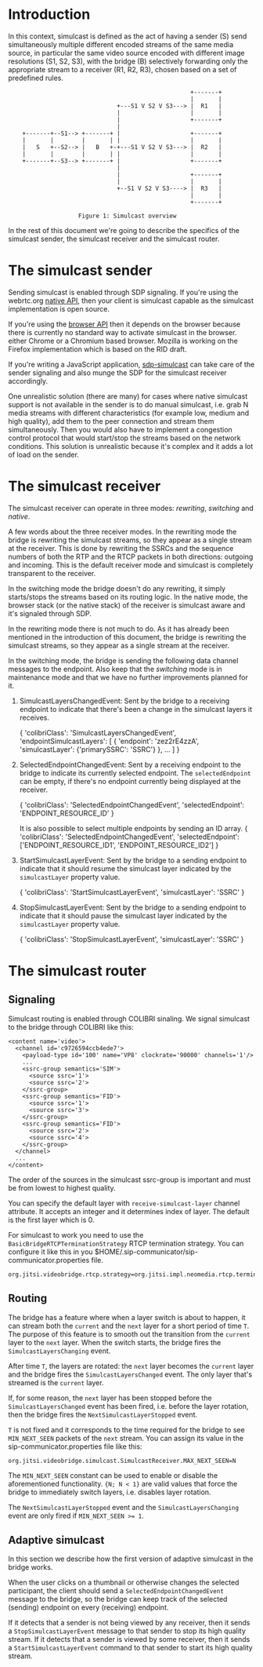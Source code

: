 # Introduction

In this context, simulcast is defined as the act of having a sender (S) send
simultaneously multiple different encoded streams of the same media source, in
particular the same video source encoded with different image resolutions (S1,
S2, S3), with the bridge (B) selectively forwarding only the appropriate stream
to a receiver (R1, R2, R3), chosen based on a set of predefined rules.

                                                        +-------+
                                                        |       |
                                   +---S1 V S2 V S3---> |  R1   |
                                   |                    |       |
                                   |                    +-------+
                                   |
        +-------+--S1--> +-------+ |                    +-------+
        |       |        |       | |                    |       |
        |   S   +--S2--> |   B   +-+---S1 V S2 V S3---> |  R2   |
        |       |        |       | |                    |       |
        +-------+--S3--> +-------+ |                    +-------+
                                   |
                                   |                    +-------+
                                   |                    |       |
                                   +--S1 V S2 V S3----> |  R3   |
                                                        |       |
                                                        +-------+

                        Figure 1: Simulcast overview


In the rest of this document we're going to describe the specifics of the
simulcast sender, the simulcast receiver and the simulcast router.

# The simulcast sender

Sending simulcast is enabled through SDP signaling. If you're using the
webrtc.org [native API](http://www.webrtc.org/native-code/native-apis), then
your client is simulcast capable as the simulcast implementation is open
source.

If you're using the [browser API](http://www.w3.org/TR/webrtc/) then it depends
on the browser because there is currently no standard way to activate simulcast
in the browser. either Chrome or a Chromium based browser. Mozilla is working
on the Firefox implementation which is based on the RID draft.

If you're writing a JavaScript application,
[sdp-simulcast](https://github.com/jitsi/sdp-simulcast) can take care of the
sender signaling and also munge the SDP for the simulcast receiver accordingly.

One unrealistic solution (there are many) for cases where native simulcast
support is not available in the sender is to do manual simulcast, i.e. grab N
media streams with different characteristics (for example low, medium and high
quality), add them to the peer connection and stream them simultaneously. Then
you would also have to implement a congestion control protocol that would
start/stop the streams based on the network conditions. This solution is
unrealistic because it's complex and it adds a lot of load on the sender.

# The simulcast receiver

The simulcast receiver can operate in three modes: _rewriting_, _switching_ and
_native_.

A few words about the three receiver modes. In the rewriting mode the bridge is
rewriting the simulcast streams, so they appear as a single stream at the
receiver. This is done by rewriting the SSRCs and the sequence numbers of both
the RTP and the RTCP packets in both directions: outgoing and incoming. This is
the default receiver mode and simulcast is completely transparent to the
receiver.

In the switching mode the bridge doesn't do any rewriting, it simply
starts/stops the streams based on its routing logic. In the native mode, the
browser stack (or the native stack) of the receiver is simulcast aware and it's
signaled through SDP.

In the rewriting mode there is not much to do. As it has already been mentioned
in the introduction of this document, the bridge is rewriting the simulcast
streams, so they appear as a single stream at the receiver.

In the switching mode, the bridge is sending the following data channel
messages to the endpoint. Also keep that the _switching_ mode is in maintenance
mode and that we have no further improvements planned for it.

1. SimulcastLayersChangedEvent: Sent by the bridge to a receiving endpoint to
   indicate that there's been a change in the simulcast layers it receives.

	{
		'colibriClass': 'SimulcastLayersChangedEvent',
		'endpointSimulcastLayers': [
			{
				'endpoint': 'zez2rE4zzA',
				'simulcastLayer': {'primarySSRC': 'SSRC'}
			},
			...
		]
	}


2. SelectedEndpointChangedEvent: Sent by a receiving endpoint to the bridge to
   indicate its currently selected endpoint. The `selectedEndpoint` can be
   empty, if there's no endpoint currently being displayed at the receiver.

	{
		'colibriClass': 'SelectedEndpointChangedEvent',
		'selectedEndpoint': 'ENDPOINT_RESOURCE_ID'
	}

    It is also possible to select multiple endpoints by sending an ID array.
	{
		'colibriClass': 'SelectedEndpointChangedEvent',
		'selectedEndpoint': ['ENDPOINT_RESOURCE_ID1', 'ENDPOINT_RESOURCE_ID2']
	}


3. StartSimulcastLayerEvent: Sent by the bridge to a sending endpoint to
   indicate that it should resume the simulcast layer indicated by the
   `simulcastLayer` property value.

	{
		'colibriClass': 'StartSimulcastLayerEvent',
		'simulcastLayer': 'SSRC'
	}


4. StopSimulcastLayerEvent: Sent by the bridge to a sending endpoint to
   indicate that it should pause the simulcast layer indicated by the
   `simulcastLayer` property value.

	{
		'colibriClass': 'StopSimulcastLayerEvent',
		'simulcastLayer': 'SSRC'
	}

# The simulcast router

## Signaling

Simulcast routing is enabled through COLIBRI sinaling. We signal simulcast to
the bridge through COLIBRI like this:

	<content name='video'>
	  <channel id='c9726594ccb4ede7'>
		<payload-type id='100' name='VP8' clockrate='90000' channels='1'/>
		...
		<ssrc-group semantics='SIM'>
		  <source ssrc='1'>
		  <source ssrc='2'>
		</ssrc-group>
		<ssrc-group semantics='FID'>
		  <source ssrc='1'>
		  <source ssrc='3'>
		</ssrc-group>
		<ssrc-group semantics='FID'>
		  <source ssrc='2'>
		  <source ssrc='4'>
		</ssrc-group>
	  </channel>
	  ...
	</content>

The order of the sources in the simulcast ssrc-group is important and
must be from lowest to highest quality. 

You can specify the default layer with `receive-simulcast-layer` channel 
attribute. It accepts an integer and it determines index of layer. The 
default is the first layer which is 0.

For simulcast to work you need to use the `BasicBridgeRTCPTerminationStrategy`
RTCP termination strategy. You can configure it like this in you
$HOME/.sip-communicator/sip-communicator.properties file.

    org.jitsi.videobridge.rtcp.strategy=org.jitsi.impl.neomedia.rtcp.termination.strategies.BasicRTCPTerminationStrategy

## Routing

The bridge has a feature where when a layer switch is about to happen, it can
stream both the `current` and the `next` layer for a short period of time `T`.
The purpose of this feature is to smooth out the transition from the `current`
layer to the `next` layer. When the switch starts, the bridge fires the
`SimulcastLayersChanging` event.

After time `T`, the layers are rotated: the `next` layer becomes the `current`
layer and the bridge fires the `SimulcastLayersChanged` event. The only layer
that's streamed is the `current` layer.

If, for some reason, the `next` layer has been stopped before the
`SimulcastLayersChanged` event has been fired, i.e. before the layer rotation,
then the bridge fires the `NextSimulcastLayerStopped` event.

`T` is not fixed and it corresponds to the time required for the bridge to see
`MIN_NEXT_SEEN` packets of the `next` stream. You can assign
its value in the sip-communicator.properties file like this:

    org.jitsi.videobridge.simulcast.SimulcastReceiver.MAX_NEXT_SEEN=N

The `MIN_NEXT_SEEN` constant can be used to enable or disable the aforementioned
functionality. `{N; N < 1}` are valid values that force the bridge to
immediately switch layers, i.e. disables layer rotation.

The `NextSimulcastLayerStopped` event and the `SimulcastLayersChanging` event
are only fired if `MIN_NEXT_SEEN >= 1`.

## Adaptive simulcast

In this section we describe how the first version of adaptive
simulcast in the bridge works.

When the user clicks on a thumbnail or otherwise changes the selected
participant, the client should send a `SelectedEndpointChangedEvent`
message to the bridge, so the bridge can keep track of the selected
(sending) endpoint on every (receiving) endpoint.

If it detects that a sender is not being viewed by any receiver, then
it sends a `StopSimulcastLayerEvent` message to that sender to stop
its high quality stream. If it detects that a sender is viewed by some
receiver, then it sends a `StartSimulcastLayerEvent` command to that
sender to start its high quality stream.

[rfc5576]: http://tools.ietf.org/html/rfc5576 "Source-Specific Media Attributes in the Session Description Protocol (SDP)"
[xep-jingle-sources]: http://www.xmpp.org/extensions/inbox/jingle-sources.html "XEP-xxxx: Source-Specific Media Attributes in Jingle"
[xep0167]: http://xmpp.org/extensions/xep-0167.html
[xep0166]: http://xmpp.org/extensions/xep-0166.html
[colibri]: http://xmpp.org/extensions/inbox/colibri.html
